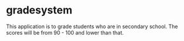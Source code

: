 # gradesystem
This application is to grade students who are in secondary school. The scores will be from 90 - 100 and lower than that.
